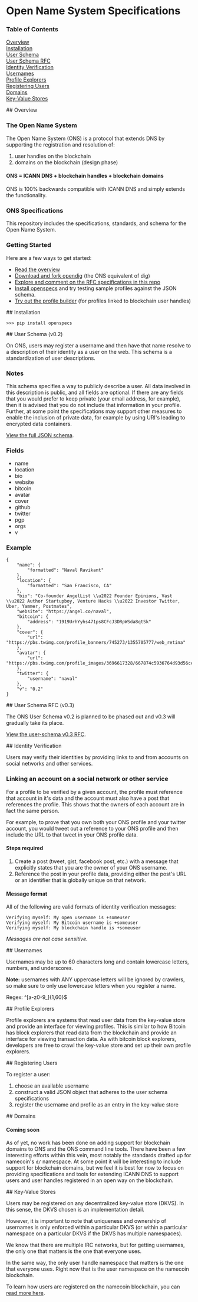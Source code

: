 Open Name System Specifications
=============

### Table of Contents
[Overview](#overview)  
[Installation](#installation)  
[User Schema](#schema)  
[User Schema RFC](#schema-rfc)  
[Identity Verification](#verification)  
[Usernames](#usernames)  
[Profile Explorers](#explorers)  
[Registering Users](#registration)  
[Domains](#domains)  
[Key-Value Stores](#kvstores)  

<a name="overview"/>
## Overview

### The Open Name System

The Open Name System (ONS) is a protocol that extends DNS by supporting the registration and resolution of:

1. user handles on the blockchain
1. domains on the blockchain (design phase)

#### ONS = ICANN DNS + blockchain handles + blockchain domains

ONS is 100% backwards compatible with ICANN DNS and simply extends the functionality.

### ONS Specifications

This repository includes the specifications, standards, and schema for the Open Name System.

### Getting Started

Here are a few ways to get started:

+ <a href="https://opennamesystem.org">Read the overview</a>
+ <a href="https://github.com/opennamesystem/openspecs">Download and fork opendig</a>  (the ONS equivalent of dig)
+ <a href="/openspecs/userschema_rfc.py">Explore and comment on the RFC specifications in this repo</a>
+ [Install openspecs](#installation) and try testing sample profiles against the JSON schema.
+ <a href="/scripts/profile_builder.py">Try out the profile builder</a> (for profiles linked to blockchain user handles)

<a name="installation"/>
## Installation

    >>> pip install openspecs

<a name="schema"/>
## User Schema (v0.2)

On ONS, users may register a username and then have that name resolve to a description of their identity as a user on the web. This schema is a standardization of user descriptions.

### Notes

This schema specifies a way to publicly describe a user. All data involved in this description is public, and all fields are optional. If there are any fields that you would prefer to keep private (your email address, for example), then it is advised that you do not include that information in your profile. Further, at some point the specifications may support other measures to enable the inclusion of private data, for example by using URI's leading to encrypted data containers.

[View the full JSON schema](/openspecs/userschema/schema.py).

### Fields

+ name
+ location
+ bio
+ website
+ bitcoin
+ avatar
+ cover
+ github
+ twitter
+ pgp
+ orgs
+ v

### Example
<pre><code>{
    "name": {
        "formatted": "Naval Ravikant"
    },
    "location": {
        "formatted": "San Francisco, CA"
    },
    "bio": "Co-founder AngelList \\u2022 Founder Epinions, Vast \\u2022 Author Startupboy, Venture Hacks \\u2022 Investor Twitter, Uber, Yammer, Postmates",
    "website": "https://angel.co/naval",
    "bitcoin": {
        "address": "1919UrhYyhs471ps8CFcJ3DRpWSda8qtSk"
    },
    "cover": {
        "url": "https://pbs.twimg.com/profile_banners/745273/1355705777/web_retina"
    },
    "avatar": {
        "url": "https://pbs.twimg.com/profile_images/3696617328/667874c5936764d93d56ccc76a2bcc13.jpeg"
    },
    "twitter": {
        "username": "naval"
    },
    "v": "0.2"
}</code></pre>

<a name="schema-rfc"/>
## User Schema RFC (v0.3)

The ONS User Schema v0.2 is planned to be phased out and v0.3 will gradually take its place. 

[View the user-schema v0.3 RFC](/rfcs/0002-rfc-user-schema-v0.3.md).

<a name="verification"/>
## Identity Verification

Users may verify their identities by providing links to and from accounts on social networks and other services.

### Linking an account on a social network or other service

For a profile to be verified by a given account, the profile must reference that account in it's data and the account must also have a post that references the profile. This shows that the owners of each account are in fact the same person.

For example, to prove that you own both your ONS profile and your twitter account, you would tweet out a reference to your ONS profile and then include the URL to that tweet in your ONS profile data.

#### Steps required

1. Create a post (tweet, gist, facebook post, etc.) with a message that explicitly states that you are the owner of your ONS username.
2. Reference the post in your profile data, providing either the post's URL or an identifier that is globally unique on that network.

#### Message format

All of the following are valid formats of identity verification messages:

    Verifying myself: My open username is +someuser
    Verifying myself: My Bitcoin username is +someuser
    Verifying myself: My blockchain handle is +someuser

*Messages are not case sensitive.*

<a name="usernames"/>
## Usernames

Usernames may be up to 60 characters long and contain lowercase letters, numbers, and underscores.

**Note:** usernames with ANY uppercase letters will be ignored by crawlers, so make sure to only use lowercase letters when you register a name.

Regex: ^[a-z0-9_]{1,60}$

<a name="explorers"/>
## Profile Explorers

Profile explorers are systems that read user data from the key-value store and provide an interface for viewing profiles. This is similar to how Bitcoin has block explorers that read data from the blockchain and provide an interface for viewing transaction data. As with bitcoin block explorers, developers are free to crawl the key-value store and set up their own profile explorers.

<a name="registration"/>
## Registering Users

To register a user:

1. choose an available username
2. construct a valid JSON object that adheres to the user schema specifications
3. register the username and profile as an entry in the key-value store

<a name="domains"/>
## Domains

#### Coming soon

As of yet, no work has been done on adding support for blockchain domains to ONS and the ONS command line tools. There have been a few interesting efforts within this vein, most notably the standards drafted up for namecoin's `d/` namespace. At some point it will be interesting to include support for blockchain domains, but we feel it is best for now to focus on providing specifications and tools for extending ICANN DNS to support users and user handles registered in an open way on the blockchain.

<a name="kvstores"/>
## Key-Value Stores

Users may be registered on any decentralized key-value store (DKVS). In this sense, the DKVS chosen is an implementation detail.

However, it is important to note that uniqueness and ownership of usernames is only enforced within a particular DKVS (or within a particular namespace on a particular DKVS if the DKVS has multiple namespaces).

We know that there are multiple IRC networks, but for getting usernames, the only one that matters is the one that everyone uses.

In the same way, the only user handle namespace that matters is the one that everyone uses. Right now that is the user namespace on the namecoin blockchain.

To learn how users are registered on the namecoin blockchain, you can [read more here](/NAMECOIN.md).

